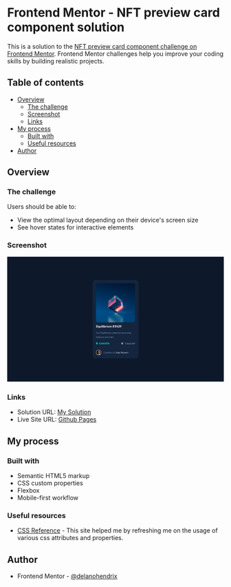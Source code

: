 # Frontend Mentor - NFT preview card component solution

This is a solution to the [NFT preview card component challenge on Frontend Mentor](https://www.frontendmentor.io/challenges/nft-preview-card-component-SbdUL_w0U). Frontend Mentor challenges help you improve your coding skills by building realistic projects.

## Table of contents

- [Overview](#overview)
  - [The challenge](#the-challenge)
  - [Screenshot](#screenshot)
  - [Links](#links)
- [My process](#my-process)
  - [Built with](#built-with)
  - [Useful resources](#useful-resources)
- [Author](#author)

## Overview

### The challenge

Users should be able to:

- View the optimal layout depending on their device's screen size
- See hover states for interactive elements

### Screenshot

![Screenshot](/screenshot.png)

### Links

- Solution URL: [My Solution](https://www.frontendmentor.io/solutions/nft-preview-card-component-using-css-flexbox-vtfXlxb6IA)
- Live Site URL: [Github Pages](https://delanohendrix.github.io/NFT-Preview-Card-Component/)

## My process

### Built with

- Semantic HTML5 markup
- CSS custom properties
- Flexbox
- Mobile-first workflow

### Useful resources

- [CSS Reference](https://cssreference.io/) - This site helped me by refreshing me on the usage of various css attributes and properties.

## Author

- Frontend Mentor - [@delanohendrix](https://www.frontendmentor.io/profile/delanohendrix)

